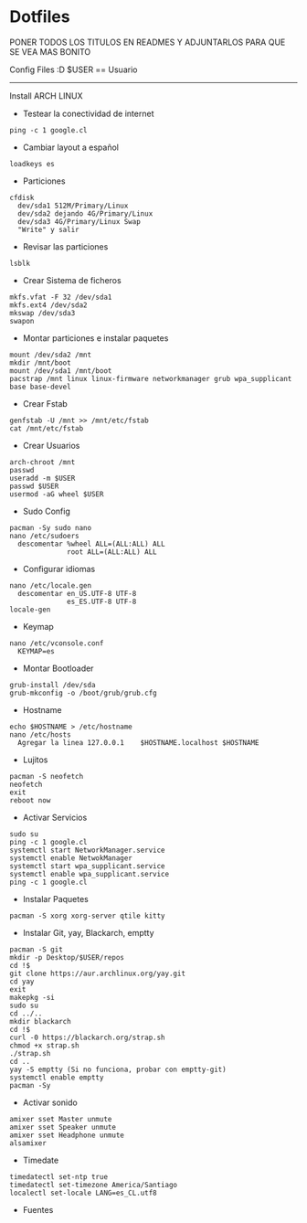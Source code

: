 # Dotfiles

PONER TODOS LOS TITULOS EN READMES Y ADJUNTARLOS PARA QUE SE VEA MAS BONITO

Config Files :D
$USER == Usuario

---
Install ARCH LINUX

- Testear la conectividad de internet
```
ping -c 1 google.cl
``` 

- Cambiar layout a español
```
loadkeys es
```

- Particiones
```
cfdisk
  dev/sda1 512M/Primary/Linux
  dev/sda2 dejando 4G/Primary/Linux
  dev/sda3 4G/Primary/Linux Swap
  "Write" y salir
```

- Revisar las particiones
```
lsblk
```

- Crear Sistema de ficheros
```
mkfs.vfat -F 32 /dev/sda1
mkfs.ext4 /dev/sda2
mkswap /dev/sda3
swapon
```

- Montar particiones e instalar paquetes
```
mount /dev/sda2 /mnt
mkdir /mnt/boot
mount /dev/sda1 /mnt/boot
pacstrap /mnt linux linux-firmware networkmanager grub wpa_supplicant base base-devel
```

- Crear Fstab
```
genfstab -U /mnt >> /mnt/etc/fstab
cat /mnt/etc/fstab
```

- Crear Usuarios
```
arch-chroot /mnt
passwd
useradd -m $USER
passwd $USER
usermod -aG wheel $USER
```

- Sudo Config
```
pacman -Sy sudo nano
nano /etc/sudoers
  descomentar %wheel ALL=(ALL:ALL) ALL
              root ALL=(ALL:ALL) ALL
```

- Configurar idiomas
```
nano /etc/locale.gen
  descomentar en_US.UTF-8 UTF-8
              es_ES.UTF-8 UTF-8
locale-gen
```

- Keymap
```
nano /etc/vconsole.conf
  KEYMAP=es
```

- Montar Bootloader
```
grub-install /dev/sda
grub-mkconfig -o /boot/grub/grub.cfg
```

- Hostname
```
echo $HOSTNAME > /etc/hostname
nano /etc/hosts
  Agregar la linea 127.0.0.1    $HOSTNAME.localhost $HOSTNAME
```

- Lujitos
```
pacman -S neofetch
neofetch
exit
reboot now
```

- Activar Servicios
```
sudo su
ping -c 1 google.cl
systemctl start NetworkManager.service
systemctl enable NetwokManager
systemctl start wpa_supplicant.service
systemctl enable wpa_supplicant.service
ping -c 1 google.cl
```

- Instalar Paquetes
```
pacman -S xorg xorg-server qtile kitty 
```

- Instalar Git, yay, Blackarch, emptty
```
pacman -S git
mkdir -p Desktop/$USER/repos
cd !$ 
git clone https://aur.archlinux.org/yay.git
cd yay
exit
makepkg -si
sudo su
cd ../..
mkdir blackarch
cd !$
curl -0 https://blackarch.org/strap.sh
chmod +x strap.sh
./strap.sh
cd ..
yay -S emptty (Si no funciona, probar con emptty-git)
systemctl enable emptty
pacman -Sy
```

- Activar sonido
```
amixer sset Master unmute
amixer sset Speaker unmute
amixer sset Headphone unmute
alsamixer
``` 

- Timedate
```
timedatectl set-ntp true
timedatectl set-timezone America/Santiago
localectl set-locale LANG=es_CL.utf8
```

- Fuentes
```

```
